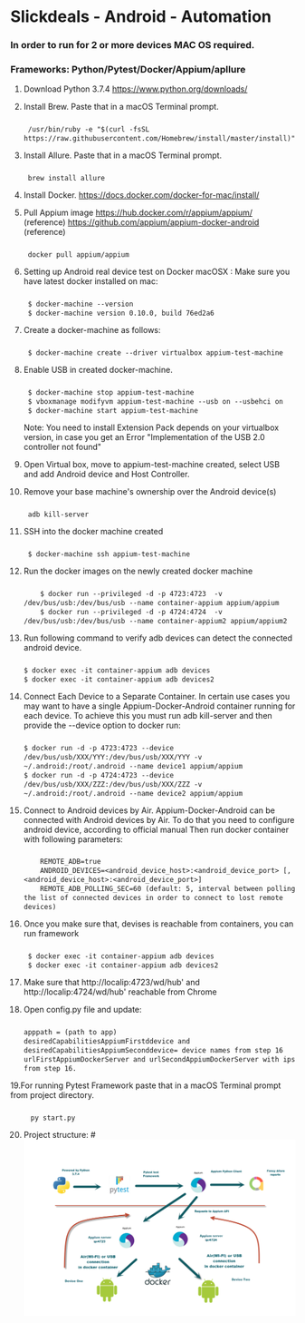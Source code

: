 # Slickdeals - Android - Automation
### In order to run for 2 or more devices MAC OS required.
### Frameworks: Python/Pytest/Docker/Appium/apllure


1. Download Python 3.7.4 https://www.python.org/downloads/ 

2. Install Brew. Paste that in a macOS Terminal prompt. 
    ###
        /usr/bin/ruby -e "$(curl -fsSL https://raw.githubusercontent.com/Homebrew/install/master/install)" 
3. Install Allure. Paste that in a macOS Terminal prompt.
     ###
        brew install allure
4. Install Docker. https://docs.docker.com/docker-for-mac/install/

5. Pull Appium image https://hub.docker.com/r/appium/appium/ (reference) https://github.com/appium/appium-docker-android (reference)
     ###
        docker pull appium/appium 
6. Setting up Android real device test on Docker macOSX : Make sure you have latest docker installed on mac:
    ###
        $ docker-machine --version
        $ docker-machine version 0.10.0, build 76ed2a6
7. Create a docker-machine as follows:
    ###
        $ docker-machine create --driver virtualbox appium-test-machine
8. Enable USB in created docker-machine.
    ###
        $ docker-machine stop appium-test-machine
        $ vboxmanage modifyvm appium-test-machine --usb on --usbehci on
        $ docker-machine start appium-test-machine
    Note: You need to install Extension Pack depends on your virtualbox version, in case you get an Error "Implementation of the USB 2.0 controller not found"
9. Open Virtual box, move to appium-test-machine created, select USB and add Android device and Host Controller.
10. Remove your base machine's ownership over the Android device(s)
    ###
         adb kill-server
11. SSH into the docker machine created
    ###
         $ docker-machine ssh appium-test-machine
12. Run the docker images on the newly created docker machine 
    ###
            $ docker run --privileged -d -p 4723:4723  -v /dev/bus/usb:/dev/bus/usb --name container-appium appium/appium
            $ docker run --privileged -d -p 4724:4724  -v /dev/bus/usb:/dev/bus/usb --name container-appium2 appium/appium2

13. Run following command to verify adb devices can detect the connected android device.
    ###
        $ docker exec -it container-appium adb devices
        $ docker exec -it container-appium adb devices2
14. Connect Each Device to a Separate Container. 
    In certain use cases you may want to have a single Appium-Docker-Android container running for each device. To achieve this you must run adb kill-server and then provide the --device option to docker run:

    ###
        $ docker run -d -p 4723:4723 --device /dev/bus/usb/XXX/YYY:/dev/bus/usb/XXX/YYY -v ~/.android:/root/.android --name device1 appium/appium
        $ docker run -d -p 4724:4723 --device /dev/bus/usb/XXX/ZZZ:/dev/bus/usb/XXX/ZZZ -v ~/.android:/root/.android --name device2 appium/appium
15. Connect to Android devices by Air. Appium-Docker-Android can be connected with Android devices by Air. To do that you need to configure android device, according to official manual Then run docker container with following parameters:
       ###
            REMOTE_ADB=true
            ANDROID_DEVICES=<android_device_host>:<android_device_port> [,<android_device_host>:<android_device_port>]
            REMOTE_ADB_POLLING_SEC=60 (default: 5, interval between polling the list of connected devices in order to connect to lost remote devices)
16. Once you make sure that, devises is reachable from containers, you can run framework
    ###
         $ docker exec -it container-appium adb devices
         $ docker exec -it container-appium adb devices2
17. Make sure that http://localip:4723/wd/hub' and http://localip:4724/wd/hub' reachable from Chrome

18. Open config.py file and update:
    ###
        apppath = (path to app)
        desiredCapabilitiesAppiumFirstddevice and desiredCapabilitiesAppiumSeconddevice= device names from step 16
        urlFirstAppiumDockerServer and urlSecondAppiumDockerServer with ips from step 16.
19.For running Pytest Framework paste that in a macOS Terminal prompt from project directory. 
  ###
         py start.py 
         
20. Project structure:
#![](FrameworkSchema.png)
